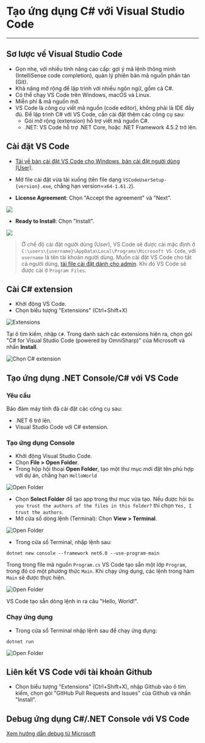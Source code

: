 # Tạo ứng dụng C# với Visual Studio Code

---

## Sơ lược về Visual Studio Code

- Gọn nhẹ, với nhiều tính năng cao cấp: gợi ý mã lệnh thông minh (IntelliSense code completion), quản lý phiên bản mã nguồn phân tán (Git).
- Khả năng mở rộng để lập trình với nhiều ngôn ngữ, gồm cả C#.
- Có thể chạy VS Code trên Windows, macOS và Linux.
- Miễn phí & mã nguồn mở.
- VS Code là công cụ viết mã nguồn (code editor), không phải là IDE đầy đủ. Để lập trình C# với VS Code, cần cài đặt thêm các công cụ sau:
  - Gói mở rộng (extension) hỗ trợ viết mã nguồn C#.
  - .NET: VS Code hỗ trợ .NET Core, hoặc .NET Framework 4.5.2 trở lên.

## Cài đặt VS Code

- [Tải về bản cài đặt VS Code cho Windows, bản cài đặt người dùng (User)](https://go.microsoft.com/fwlink/?LinkID=534107).
- Mở file cài đặt vừa tải xuống (tên file dạng `VSCodeUserSetup-{version}.exe`, chẳng hạn version=`x64-1.61.2`).

- **License Agreement**: Chọn "Accept the agreement" và "Next".

<img src="figs/installvscode1.PNG">

- **Ready to Install**: Chọn "Install".

<img src="figs/installvscode3.PNG">

> Ở chế độ cài đặt người dùng (User), VS Code sẽ được cài mặc định ở `C:\users\{username}\AppData\Local\Programs\Microsoft VS Code`, với `username` là tên tài khoản người dùng.
> Muốn cài đặt VS Code cho tất cả người dùng, <a href="https://go.microsoft.com/fwlink/?linkid=852157">tải file cài đặt dành cho admin</a>. Khi đó VS Code sẽ được cài ở `Program Files`.

## Cài C# extension

- Khởi động VS Code.
- Chọn biểu tượng "Extensions" (Ctrl+Shift+X)

![Extensions](figs/vscode-extensions.png)

Tại ô tìm kiếm, nhập `C#`. Trong danh sách các extensions hiện ra, chọn gói "C# for Visual Studio Code (powered by OmniSharp)" của Microsoft và nhấn **Install**.

![Chọn C# extension](figs/dotnetinstall_extension.PNG)

## Tạo ứng dụng .NET Console/C# với VS Code

### Yêu cầu

Bảo đảm máy tính đã cài đặt các công cụ sau:

- .NET 6 trở lên.
- Visual Studio Code với C# extension.

### Tạo ứng dụng Console

- Khởi động Visual Studio Code.
- Chọn **File > Open Folder**.
- Trong hộp hội thoại **Open Folder**, tạo một thư mục mới đặt tên phù hợp với dự án, chẳng hạn `HelloWorld`

![Open Folder](figs/vscode-create-app-1.PNG)

- Chọn **Select Folder** để tạo app trong thư mục vừa tạo. Nếu được hỏi `Do you trust the authors of the files in this folder?` thì chọn `Yes, I trust the authors`.
- Mở cửa sổ dòng lệnh (Terminal): Chọn **View > Terminal**.  

![Open Folder](figs/vscode-create-app-2.PNG)

- Trong cửa sổ Terminal, nhập lệnh sau:

```Console
dotnet new console --framework net6.0 --use-program-main
```

Trong trong file mã nguồn `Program.cs` VS Code tạo sẵn một lớp `Program`, trong đó có một phương thức `Main`. Khi chạy ứng dụng, các lệnh trong hàm `Main` sẽ được thực hiện.

![Open Folder](figs/vscode-create-app-3.PNG)

VS Code tạo sẵn dòng lệnh in ra câu "Hello, World!".

### Chạy ứng dụng

- Trong cửa sổ Terminal nhập lệnh sau để chạy ứng dụng:

```Console
dotnet run
```

![Open Folder](figs/vscode-run-app.PNG)

## Liên kết VS Code với tài khoản Github

- Chọn biểu tượng "Extensions" (Ctrl+Shift+X), nhập Github vào ô tìm kiếm, chọn gói "GitHub Pull Requests and Issues" của Github và nhấn "Install". 

## Debug ứng dụng C#/.NET Console với VS Code

[Xem hướng dẫn debug từ Microsoft](https://learn.microsoft.com/en-us/dotnet/core/tutorials/debugging-with-visual-studio-code)
